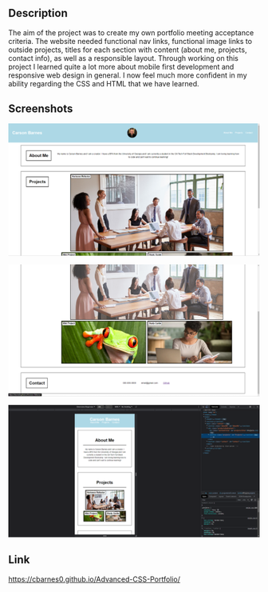 # <Advanced-CSS-Portfolio>

## Description

The aim of the project was to create my own portfolio meeting acceptance criteria. The website needed functional nav links, functional image links to outside projects, titles for each section with content (about me, projects, contact info), as well as a responsible layout. Through working on this project I learned quite a lot more about mobile first development and responsive web design in general. I now feel much more confident in my ability regarding the CSS and HTML that we have learned.

## Screenshots

![Screenshot1](Assets/Images/Screenshots/Screenshot1.png)

![Screenshot2](Assets/Images/Screenshots/Screenshot2.png)

![Screenshot3](Assets/Images/Screenshots/Screenshot3.png)

## Link

https://cbarnes0.github.io/Advanced-CSS-Portfolio/